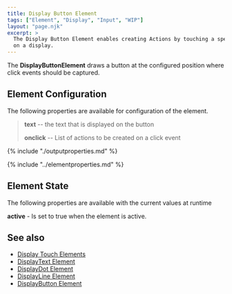 ```yaml
---
title: Display Button Element
tags: ["Element", "Display", "Input", "WIP"]
layout: "page.njk"
excerpt: >
  The Display Button Element enables creating Actions by touching a specific area
  on a display.
---
```


The **DisplayButtonElement** draws a button at the configured position where click events
  should be captured.

## Element Configuration

The following properties are available for configuration of the element.

<!-- <object data="/element.svg?displaybutton" type="image/svg+xml"></object> -->

> **text** -- the text that is displayed on the button
>
> **onclick** -- List of actions to be created on a click event

{% include "./outputproperties.md" %}

{% include "../elementproperties.md" %}

<!-- TODO: documentation


==> + DisplayOutput properties

 -->


## Element State

The following properties are available with the current values at runtime

**active** - Is set to true when the element is active.


## See also

* [Display Touch Elements](/elements/display/touch.md)
* [DisplayText Element](/elements/display/text.md)
* [DisplayDot Element](/elements/display/dot.md)
* [DisplayLine Element](/elements/display/line.md)
* [DisplayButton Element](/elements/display/button.md)